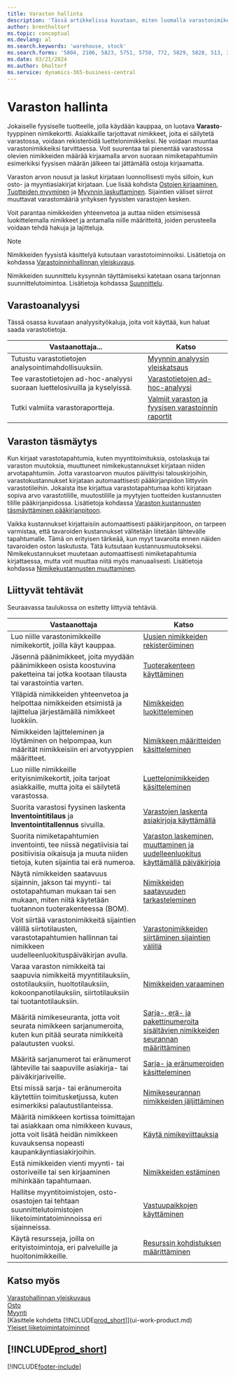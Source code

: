 ```yaml
---
title: Varaston hallinta
description: 'Tässä artikkelissa kuvataan, miten luomalla varastonimikekortti hallitaan fyysisiä tuotteita, joilla käydään kauppaa.'
author: brentholtorf
ms.topic: conceptual
ms.devlang: al
ms.search.keywords: 'warehouse, stock'
ms.search.forms: '5804, 2106, 5823, 5751, 5750, 772, 5829, 5828, 513, 304, 40, 38, 167, 117, 5827, 9223, 158, 354, 9152, 286, 5754, 5402, 209, 297, 298, 99000782'
ms.date: 03/21/2024
ms.author: bholtorf
ms.service: dynamics-365-business-central
---
```


# <a name="manage-inventory"></a>Varaston hallinta

Jokaiselle fyysiselle tuotteelle, jolla käydään kauppaa, on luotava **Varasto**-tyyppinen nimikekortti. Asiakkaille tarjottavat nimikkeet, joita ei säilytetä varastossa, voidaan rekisteröidä luettelonimikkeiksi. Ne voidaan muuntaa varastonimikkeiksi tarvittaessa. Voit suurentaa tai pienentää varastossa olevien nimikkeiden määrää kirjaamalla arvon suoraan nimiketapahtumiin esimerkiksi fyysisen määrän jälkeen tai jättämällä ostoja kirjaamatta.

Varaston arvon nousut ja laskut kirjataan luonnollisesti myös silloin, kun osto- ja myyntiasiakirjat kirjataan. Lue lisää kohdista [Ostojen kirjaaminen](purchasing-how-record-purchases.md), [Tuotteiden myyminen](sales-how-sell-products.md) ja [Myynnin laskuttaminen](sales-how-invoice-sales.md). Sijaintien väliset siirrot muuttavat varastomääriä yrityksen fyysisten varastojen kesken.

Voit parantaa nimikkeiden yhteenvetoa ja auttaa niiden etsimisessä luokittelemalla nimikkeet ja antamalla niille määritteitä, joiden perusteella voidaan tehdä hakuja ja lajitteluja.

> [!NOTE]
> Nimikkeiden fyysistä käsittelyä kutsutaan varastotoiminnoiksi. Lisätietoja on kohdassa [Varastoinninhallinnan yleiskuvaus](design-details-warehouse-management.md).

Nimikkeiden suunnittelu kysynnän täyttämiseksi katetaan osana tarjonnan suunnittelutoimintoa. Lisätietoja kohdassa [Suunnittelu](production-planning.md).  

## <a name="inventory-analytics"></a>Varastoanalyysi

Tässä osassa kuvataan analyysityökaluja, joita voit käyttää, kun haluat saada varastotietoja.

| Vastaanottaja... | Katso |
| --- | --- |
| Tutustu varastotietojen analysointimahdollisuuksiin. | [Myynnin analyysin yleiskatsaus](inventory-analytics-overview.md) |
| Tee varastotietojen ad-hoc-analyysi suoraan luettelosivuilla ja kyselyissä. | [Varastotietojen ad-hoc-analyysi](ad-hoc-analysis-inventory.md) |
| Tutki valmiita varastoraportteja. | [Valmiit varaston ja fyysisen varastoinnin raportit](inventory-WMS-reports.md) |

## <a name="inventory-reconciliation"></a>Varaston täsmäytys

Kun kirjaat varastotapahtumia, kuten myyntitoimituksia, ostolaskuja tai varaston muutoksia, muuttuneet nimikekustannukset kirjataan niiden arvotapahtumiin. Jotta varastoarvon muutos päivittyisi talouskirjoihin, varastokustannukset kirjataan automaattisesti pääkirjanpidon liittyviin varastotileihin. Jokaista itse kirjattua varastotapahtumaa kohti kirjataan sopiva arvo varastotilille, muutostilille ja myytyjen tuotteiden kustannusten tilille pääkirjanpidossa. Lisätietoja kohdassa [Varaston kustannusten täsmäyttäminen pääkirjanpitoon](finance-how-to-post-inventory-costs-to-the-general-ledger.md).

Vaikka kustannukset kirjattaisiin automaattisesti pääkirjanpitoon, on tarpeen varmistaa, että tavaroiden kustannukset välitetään liitetään lähtevälle tapahtumalle. Tämä on erityisen tärkeää, kun myyt tavaroita ennen näiden tavaroiden oston laskutusta. Tätä kutsutaan kustannusmuutokseksi. Nimikekustannukset muutetaan automaattisesti nimiketapahtumia kirjattaessa, mutta voit muuttaa niitä myös manuaalisesti. Lisätietoja kohdassa [Nimikekustannusten muuttaminen](inventory-how-adjust-item-costs.md).  

## <a name="related-tasks"></a>Liittyvät tehtävät

Seuraavassa taulukossa on esitetty liittyviä tehtäviä.

|Vastaanottaja |Katso |
|---|----|
|Luo niille varastonimikkeille nimikekortit, joilla käyt kauppaa.|[Uusien nimikkeiden rekisteröiminen](inventory-how-register-new-items.md)|
|Jäsennä päänimikkeet, joita myydään päänimikkeen osista koostuvina paketteina tai jotka kootaan tilausta tai varastointia varten.|[Tuoterakenteen käyttäminen](inventory-how-work-BOMs.md)|
|Ylläpidä nimikkeiden yhteenvetoa ja helpottaa nimikkeiden etsimistä ja lajittelua järjestämällä nimikkeet luokkiin.|[Nimikkeiden luokitteleminen](inventory-how-categorize-items.md)|
|Nimikkeiden lajitteleminen ja löytäminen on helpompaa, kun määrität nimikkeisiin eri arvotyyppien määritteet.|[Nimikkeen määritteiden käsitteleminen](inventory-how-work-item-attributes.md)|
|Luo niille nimikkeille erityisnimikekortit, joita tarjoat asiakkaille, mutta joita ei säilytetä varastossa.|[Luettelonimikkeiden käsitteleminen](inventory-how-work-nonstock-items.md)|
|Suorita varastosi fyysinen laskenta **Inventointitilaus** ja **Inventointitallennus** sivuilla.|[Varastojen laskenta asiakirjoja käyttämällä](inventory-how-count-inventory-with-documents.md)|
|Suorita nimiketapahtumien inventointi, tee niissä negatiivisia tai positiivisia oikaisuja ja muuta niiden tietoja, kuten sijaintia tai erä numeroa.|[Varaston laskeminen, muuttaminen ja uudelleenluokitus käyttämällä päiväkirjoja](inventory-how-count-adjust-reclassify.md)|
|Näytä nimikkeiden saatavuus sijainnin, jakson tai myynti- tai ostotapahtuman mukaan tai sen mukaan, miten niitä käytetään tuotannon tuoterakenteessa (BOM).|[Nimikkeiden saatavuuden tarkasteleminen](inventory-how-availability-overview.md)|
|Voit siirtää varastonimikkeitä sijaintien välillä siirtotilausten, varastotapahtumien hallinnan tai nimikkeen uudelleenluokituspäiväkirjan avulla.|[Varastonimikkeiden siirtäminen sijaintien välillä](inventory-how-transfer-between-locations.md)|
|Varaa varaston nimikkeitä tai saapuvia nimikkeitä myyntitilauksiin, ostotilauksiin, huoltotilauksiin, kokoonpanotilauksiin, siirtotilauksiin tai tuotantotilauksiin.|[Nimikkeiden varaaminen](inventory-how-to-reserve-items.md)|
|Määritä nimikeseuranta, jotta voit seurata nimikkeen sarjanumeroita, kuten kun pitää seurata nimikkeitä palautusten vuoksi.|[Sarja-, erä- ja pakettinumeroita sisältävien nimikkeiden seurannan määrittäminen](inventory-how-setup-item-tracking.md)|
|Määritä sarjanumerot tai eränumerot lähteville tai saapuville asiakirja- tai päiväkirjariveille.|[Sarja- ja eränumeroiden käsitteleminen](inventory-how-work-item-tracking.md)|
|Etsi missä sarja- tai eränumeroita käytettiin toimitusketjussa, kuten esimerkiksi palautustilanteissa.|[Nimikeseurannan nimikkeiden jäljittäminen](inventory-how-to-trace-item-tracked-items.md)|
|Määritä nimikkeen kortissa toimittajan tai asiakkaan oma nimikkeen kuvaus, jotta voit lisätä heidän nimikkeen kuvauksensa nopeasti kaupankäyntiasiakirjoihin.|[Käytä nimikeviittauksia](inventory-how-use-item-cross-refs.md)|
|Estä nimikkeiden vienti myynti- tai ostoriveille tai sen kirjaaminen mihinkään tapahtumaan.|[Nimikkeiden estäminen](inventory-how-block-items.md)|
|Hallitse myyntitoimistojen, osto-osastojen tai tehtaan suunnittelutoimistojen liiketoimintatoiminnoissa eri sijainneissa.|[Vastuupaikkojen käyttäminen](inventory-responsibility-centers.md)|
|Käytä resursseja, joilla on erityistoimintoja, eri palveluille ja huoltonimikkeille.|[Resurssin kohdistuksen määrittäminen](service-how-setup-resource-allocation.md)|

## <a name="see-also"></a>Katso myös

[Varastohallinnan yleiskuvaus](design-details-warehouse-management.md)    
[Osto](purchasing-manage-purchasing.md)    
[Myynti](sales-manage-sales.md)    
[Käsittele kohdetta [!INCLUDE[prod_short](includes/prod_short.md)]](ui-work-product.md)    
[Yleiset liiketoimintatoiminnot](ui-across-business-areas.md)    

## [!INCLUDE[prod_short](includes/free_trial_md.md)]  

[!INCLUDE[footer-include](includes/footer-banner.md)]
